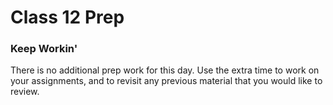 # Class 12 Prep

### Keep Workin'

There is no additional prep work for this day. Use the extra time to work on your assignments, and to revisit any previous material that you would like to review.
